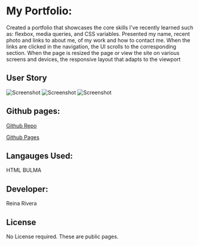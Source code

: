 # My Portfolio:
Created a portfolio that showcases the core skills I've recently learned such as: flexbox, media queries, and CSS variables. Presented my name, recent photo and links to about me, of my work and how to contact me. When the links are clicked in the navigation, the UI scrolls to the corresponding section. When the page is resized the page or view the site on various screens and devices, the responsive layout that adapts to the viewport

## User Story
![Screenshot](./images/screenshot-1.png)
![Screenshot](./images/screenshot-2.png)
![Screenshot](./images/screenshot-3.png)

## Github pages:
[Github Repo]()

[Github Pages](https://github.com/reinarivera16)
## Langauges Used:
HTML
BULMA

## Developer:
Reina Rivera

## License
No License required. These are public pages.